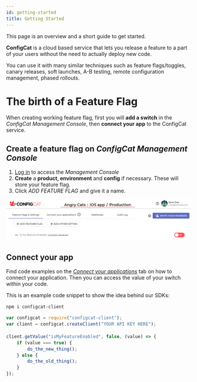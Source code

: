 ```yaml
---
id: getting-started
title: Getting Started
---
```

This page is an overview and a short guide to get started.

**ConfigCat** is a cloud based service that lets you release a feature to a part of your users without the need to actually deploy new code.

You can use it with many similar techniques such as feature flags/toggles, canary releases, soft launches, A-B testing, remote configuration management, phased rollouts.

# The birth of a Feature Flag

When creating working feature flag, first you will **add a switch** in the *ConfigCat Management Console*, then **connect your app** to the ConfigCat service.

## Create a feature flag on *ConfigCat Management Console*
1. <a href="https://app.configcat.com/login" target="_blank">Log in</a> to access the *Management Console*
2. **Create** a **product, environment** and  **config** if necessary. These will store your feature flag.
3. Click *ADD FEATURE FLAG* and give it a name.

![getting-started](assets/getting-started-1.png)

## Connect your app
Find code examples on the <a href="https://app.configcat.com/connect" target="_blank">*Connect your applications*</a> tab on how to connect your application. Then you can access the value of your switch within your code.

This is an example code snippet to show the idea behind our SDKs:
```
npm i configcat-client
```
```js
var configcat = require("configcat-client");
var client = configcat.createClient("YOUR API KEY HERE");

client.getValue("isMyFeatureEnabled", false, (value) => {
    if (value === true) {
        do_the_new_thing();
    } else {
        do_the_old_thing();
    }
});
```